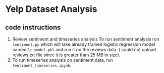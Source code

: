 # Yelp Dataset Analysis

## code instructions 
1. Review sentiment and timeseries analysis 
To run sentiment analysis run `sentiment.py` which will take already trained logistic regression model named `lr_model.pkl` and run it on the reviews data. ( could not upload reviews.txt file since it is greater than 25 MB in size).
2. To run timeseries analysis on sentiment data, run `Sentiment_timeseries.ipynb`.
